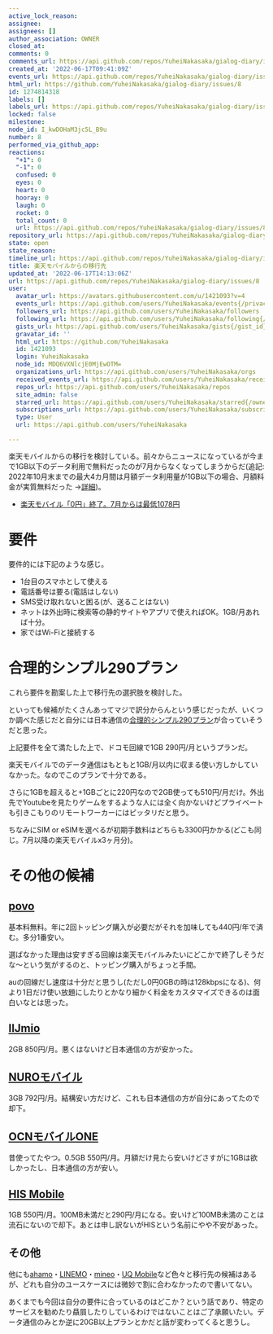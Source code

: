 ```yaml
---
active_lock_reason: 
assignee: 
assignees: []
author_association: OWNER
closed_at: 
comments: 0
comments_url: https://api.github.com/repos/YuheiNakasaka/gialog-diary/issues/8/comments
created_at: '2022-06-17T09:41:09Z'
events_url: https://api.github.com/repos/YuheiNakasaka/gialog-diary/issues/8/events
html_url: https://github.com/YuheiNakasaka/gialog-diary/issues/8
id: 1274814318
labels: []
labels_url: https://api.github.com/repos/YuheiNakasaka/gialog-diary/issues/8/labels{/name}
locked: false
milestone: 
node_id: I_kwDOHaM3jc5L_B9u
number: 8
performed_via_github_app: 
reactions:
  "+1": 0
  "-1": 0
  confused: 0
  eyes: 0
  heart: 0
  hooray: 0
  laugh: 0
  rocket: 0
  total_count: 0
  url: https://api.github.com/repos/YuheiNakasaka/gialog-diary/issues/8/reactions
repository_url: https://api.github.com/repos/YuheiNakasaka/gialog-diary
state: open
state_reason: 
timeline_url: https://api.github.com/repos/YuheiNakasaka/gialog-diary/issues/8/timeline
title: 楽天モバイルからの移行先
updated_at: '2022-06-17T14:13:06Z'
url: https://api.github.com/repos/YuheiNakasaka/gialog-diary/issues/8
user:
  avatar_url: https://avatars.githubusercontent.com/u/1421093?v=4
  events_url: https://api.github.com/users/YuheiNakasaka/events{/privacy}
  followers_url: https://api.github.com/users/YuheiNakasaka/followers
  following_url: https://api.github.com/users/YuheiNakasaka/following{/other_user}
  gists_url: https://api.github.com/users/YuheiNakasaka/gists{/gist_id}
  gravatar_id: ''
  html_url: https://github.com/YuheiNakasaka
  id: 1421093
  login: YuheiNakasaka
  node_id: MDQ6VXNlcjE0MjEwOTM=
  organizations_url: https://api.github.com/users/YuheiNakasaka/orgs
  received_events_url: https://api.github.com/users/YuheiNakasaka/received_events
  repos_url: https://api.github.com/users/YuheiNakasaka/repos
  site_admin: false
  starred_url: https://api.github.com/users/YuheiNakasaka/starred{/owner}{/repo}
  subscriptions_url: https://api.github.com/users/YuheiNakasaka/subscriptions
  type: User
  url: https://api.github.com/users/YuheiNakasaka

---
```

楽天モバイルからの移行を検討している。前々からニュースになっているが今まで1GB以下のデータ利用で無料だったのが7月からなくなってしまうからだ(追記: 2022年10月末までの最大4カ月間は月額データ利用量が1GB以下の場合、月額料金が実質無料だった →[詳細](https://network.mobile.rakuten.co.jp/fee/un-limit/info_20220513/))。
- [楽天モバイル「0円」終了。7月からは最低1078円](https://www.watch.impress.co.jp/docs/news/1408944.html)

# 要件
要件的には下記のような感じ。

- 1台目のスマホとして使える
- 電話番号は要る(電話はしない)
- SMS受け取れないと困る(が、送ることはない)
- ネットは外出時に検索等の静的サイトやアプリで使えればOK。1GB/月あれば十分。
- 家ではWi-Fiと接続する

# 合理的シンプル290プラン
これら要件を勘案した上で移行先の選択肢を検討した。

といっても候補がたくさんあってマジで訳分からんという感じだったが、いくつか調べた感じだと自分には日本通信の[合理的シンプル290プラン](https://www.nihontsushin.com/plan/plansimple.html)が合っていそうだと思った。

上記要件を全て満たした上で、ドコモ回線で1GB 290円/月というプランだ。

楽天モバイルでのデータ通信はもともと1GB/月以内に収まる使い方しかしていなかった。なのでこのプランで十分である。

さらに1GBを超えると+1GBごとに220円なので2GB使っても510円/月だけ。外出先でYoutubeを見たりゲームをするような人には全く向かないけどプライベートも引きこもりのリモートワーカーにはピッタリだと思う。

ちなみにSIM or eSIMを選べるが初期手数料はどちらも3300円かかる(どこも同じ。7月以降の楽天モバイルx3ヶ月分)。

# その他の候補
## [povo](https://povo.jp/)
基本料無料。年に2回トッピング購入が必要だがそれを加味しても440円/年で済む。多分1番安い。

選ばなかった理由は安すぎる回線は楽天モバイルみたいにどこかで終了しそうだな〜という気がするのと、トッピング購入がちょっと手間。

auの回線だし速度は十分だと思うし(ただし0円0GBの時は128kbpsになる)、何より1日だけ使い放題にしたりとかなり細かく料金をカスタマイズできるのは面白いなとは思った。

## [IIJmio](https://www.iijmio.jp/hdc/spec/)
2GB 850円/月。悪くはないけど日本通信の方が安かった。

## [NUROモバイル](https://mobile.nuro.jp/plan/)
3GB 792円/月。結構安い方だけど、これも日本通信の方が自分にあってたので却下。

## [OCNモバイルONE](https://www.ntt.com/personal/services/mobile/one/charge.html)
昔使ってたやつ。0.5GB 550円/月。月額だけ見たら安いけどさすがに1GBは欲しかったし、日本通信の方が安い。

## [HIS Mobile](https://his-mobile.com/domestic/planlp_2022splan)
1GB 550円/月。100MB未満だと290円/月になる。安いけど100MB未満のことは流石にないので却下。あとは申し訳ないがHISという名前にやや不安があった。

## その他
他にも[ahamo](https://ahamo.com/plan/)・[LINEMO](https://www.linemo.jp/)・[mineo](https://mineo.jp/price/)・[UQ Mobile](https://shop.uqmobile.jp/shop/)など色々と移行先の候補はあるが、どれも自分のユースケースには微妙で割に合わなかったので書いてない。

あくまでも今回は自分の要件に合っているのはどこか？という話であり、特定のサービスを勧めたり贔屓したりしているわけではないことはご了承願いたい。データ通信のみとか逆に20GB以上プランとかだと話が変わってくると思うし。

